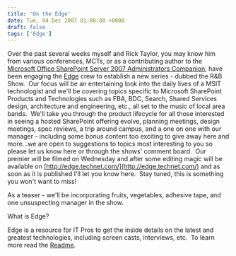 ```yaml
---
title: 'On the Edge'
date: Tue, 04 Dec 2007 01:00:00 +0000
draft: false
tags: ['Edge']
---
```


Over the past several weeks myself and Rick Taylor, you may know him from various conferences, MCTs, or as a contributing author to the [Microsoft Office SharePoint Server 2007 Administrators Companion](http://www.microsoft.com/MSPress/books/9537.aspx), have been engaging the [Edge](http://edge.technet.com/) crew to establish a new series - dubbed the R&B Show.  Our focus will be an entertaining look into the daily lives of a MSIT technologist and we'll be covering topics specific to Microsoft SharePoint Products and Technologies such as FBA, BDC, Search, Shared Services design, architecture and engineering, etc., all set to the music of local area bands.  We'll take you through the product lifecycle for all those interested in seeing a hosted SharePoint offering evolve, planning meetings, design meetings, spec reviews, a trip around campus, and a one on one with our manager - including some bonus content too exciting to give away here and more...we are open to suggestions to topics most interesting to you so please let us know here or through the shows' comment board.  Our premier will be filmed on Wednesday and after some editing magic will be available on [http://edge.technet.com/](http://edge.technet.com/) and as soon as it is published I'll let you know here.  Stay tuned, this is something you won't want to miss!

As a teaser - we'll be incorporating fruits, vegetables, adhesive tape, and one unsuspecting manager in the show.

What is Edge?

Edge is a resource for IT Pros to get the inside details on the latest and greatest technologies, including screen casts, interviews, etc.  To learn more read the [Readme](http://edge.technet.com/About/).
